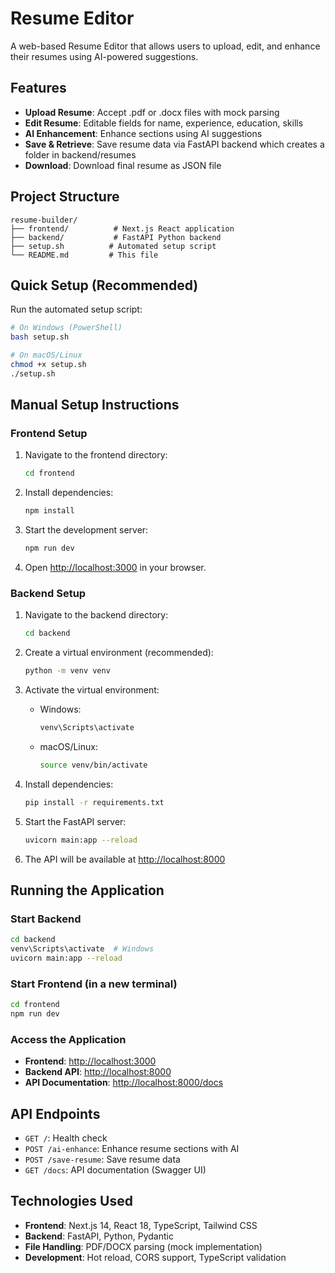 # Resume Editor

A web-based Resume Editor that allows users to upload, edit, and enhance their resumes using AI-powered suggestions.

## Features

- **Upload Resume**: Accept .pdf or .docx files with mock parsing
- **Edit Resume**: Editable fields for name, experience, education, skills
- **AI Enhancement**: Enhance sections using AI suggestions
- **Save & Retrieve**: Save resume data via FastAPI backend which creates a folder in backend/resumes
- **Download**: Download final resume as JSON file

## Project Structure

```
resume-builder/
├── frontend/          # Next.js React application
├── backend/           # FastAPI Python backend
├── setup.sh          # Automated setup script
└── README.md         # This file
```

## Quick Setup (Recommended)

Run the automated setup script:

```bash
# On Windows (PowerShell)
bash setup.sh

# On macOS/Linux
chmod +x setup.sh
./setup.sh
```

## Manual Setup Instructions

### Frontend Setup

1. Navigate to the frontend directory:
   ```bash
   cd frontend
   ```

2. Install dependencies:
   ```bash
   npm install
   ```

3. Start the development server:
   ```bash
   npm run dev
   ```

4. Open [http://localhost:3000](http://localhost:3000) in your browser.

### Backend Setup

1. Navigate to the backend directory:
   ```bash
   cd backend
   ```

2. Create a virtual environment (recommended):
   ```bash
   python -m venv venv
   ```

3. Activate the virtual environment:
   - Windows:
     ```bash
     venv\Scripts\activate
     ```
   - macOS/Linux:
     ```bash
     source venv/bin/activate
     ```

4. Install dependencies:
   ```bash
   pip install -r requirements.txt
   ```

5. Start the FastAPI server:
   ```bash
   uvicorn main:app --reload
   ```

6. The API will be available at [http://localhost:8000](http://localhost:8000)

## Running the Application

### Start Backend
```bash
cd backend
venv\Scripts\activate  # Windows
uvicorn main:app --reload
```

### Start Frontend (in a new terminal)
```bash
cd frontend
npm run dev
```

### Access the Application
- **Frontend**: [http://localhost:3000](http://localhost:3000)
- **Backend API**: [http://localhost:8000](http://localhost:8000)
- **API Documentation**: [http://localhost:8000/docs](http://localhost:8000/docs)


## API Endpoints

- `GET /`: Health check
- `POST /ai-enhance`: Enhance resume sections with AI
- `POST /save-resume`: Save resume data
- `GET /docs`: API documentation (Swagger UI)

## Technologies Used

- **Frontend**: Next.js 14, React 18, TypeScript, Tailwind CSS
- **Backend**: FastAPI, Python, Pydantic
- **File Handling**: PDF/DOCX parsing (mock implementation)
- **Development**: Hot reload, CORS support, TypeScript validation 